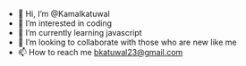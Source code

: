 - 👋 Hi, I’m @Kamalkatuwal
- 👀 I’m interested in coding
- 🌱 I’m currently learning javascript 
- 💞️ I’m looking to collaborate with those who are new like me
- 📫 How to reach me bkatuwal23@gmail.com

<!---
Kamalkatuwal/Kamalkatuwal is a ✨ special ✨ repository because its `README.md` (this file) appears on your GitHub profile.
You can click the Preview link to take a look at your changes.
--->
